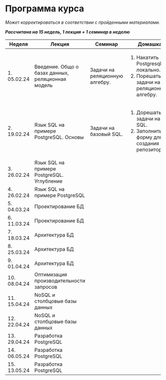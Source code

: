 # Программа курса

*Может корректироваться в соответствии с пройденными материалами.*

***Рассчитана на 15 недель, 1 лекция + 1 семинар в неделю***

| Неделя       | Лекция                                            | Семинар                        | Домашка                                                                                         |
|--------------|---------------------------------------------------|--------------------------------|-------------------------------------------------------------------------------------------------|
| 1. 05.02.24  | Введение. Общо о базах данных, реляционная модель | Задачи на реляционную алгебру. | <ol><li>Накатить Postgresql локально.</li><li>Порешать задачи на реляционную алгебру.</li></ol> |
| 2. 19.02.24  | Язык SQL на примере PostgreSQL. Основы            | Задачи на базовый SQL.         | <ol><li>Дорешать задачи на SQL.</li><li>Заполнить форму для создания репозиториев.</li></ol>    |
| 3. 26.02.24  | Язык SQL на примере PostgreSQL. Углубление        |                                |                                                                                                 |
| 4. 26.02.24  | Язык SQL на примере PostgreSQL                    |                                |                                                                                                 |
| 5. 04.03.24  | Проектирование БД                                 |                                |                                                                                                 |
| 6. 11.03.24  | Проектирование БД                                 |                                |                                                                                                 |
| 7. 18.03.24  | Архитектура БД                                    |                                |                                                                                                 |
| 8. 25.03.24  | Архитектура БД                                    |                                |                                                                                                 |
| 9. 01.04.24  | Архитектура БД                                    |                                |                                                                                                 |
| 10. 08.04.24 | Оптимизация производительности запросов           |                                |                                                                                                 |
| 11. 15.04.24 | NoSQL и столбцовые базы данных                    |                                |                                                                                                 |
| 12. 22.04.24 | NoSQL и столбцовые базы данных                    |                                |                                                                                                 |
| 13. 29.04.24 | Разработка PostgreSQL                             |                                |                                                                                                 |
| 14. 06.05.24 | Разработка PostgreSQL                             |                                |                                                                                                 |
| 15. 13.05.24 | Разработка PostgreSQL                             |                                |                                                                                                 |
